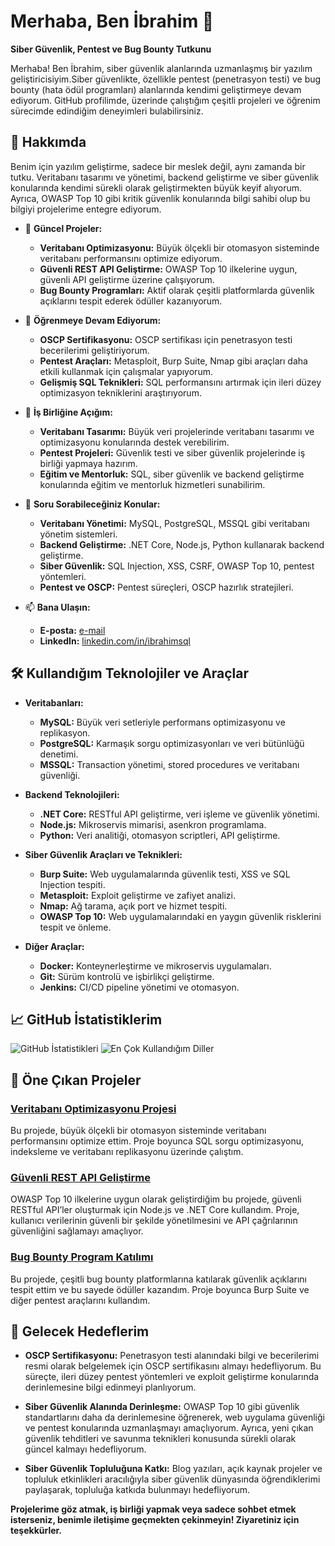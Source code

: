 # Merhaba, Ben İbrahim 👋

**Siber Güvenlik, Pentest ve Bug Bounty Tutkunu**

Merhaba! Ben İbrahim, siber güvenlik alanlarında uzmanlaşmış bir yazılım geliştiricisiyim.Siber güvenlikte, özellikle pentest (penetrasyon testi) ve bug bounty (hata ödül programları) alanlarında kendimi geliştirmeye devam ediyorum. GitHub profilimde, üzerinde çalıştığım çeşitli projeleri ve öğrenim sürecimde edindiğim deneyimleri bulabilirsiniz.

## 🚀 Hakkımda

Benim için yazılım geliştirme, sadece bir meslek değil, aynı zamanda bir tutku. Veritabanı tasarımı ve yönetimi, backend geliştirme ve siber güvenlik konularında kendimi sürekli olarak geliştirmekten büyük keyif alıyorum. Ayrıca, OWASP Top 10 gibi kritik güvenlik konularında bilgi sahibi olup bu bilgiyi projelerime entegre ediyorum.

- 🔭 **Güncel Projeler:**
  - **Veritabanı Optimizasyonu:** Büyük ölçekli bir otomasyon sisteminde veritabanı performansını optimize ediyorum.
  - **Güvenli REST API Geliştirme:** OWASP Top 10 ilkelerine uygun, güvenli API geliştirme üzerine çalışıyorum.
  - **Bug Bounty Programları:** Aktif olarak çeşitli platformlarda güvenlik açıklarını tespit ederek ödüller kazanıyorum.

- 🌱 **Öğrenmeye Devam Ediyorum:**
  - **OSCP Sertifikasyonu:** OSCP sertifikası için penetrasyon testi becerilerimi geliştiriyorum.
  - **Pentest Araçları:** Metasploit, Burp Suite, Nmap gibi araçları daha etkili kullanmak için çalışmalar yapıyorum.
  - **Gelişmiş SQL Teknikleri:** SQL performansını artırmak için ileri düzey optimizasyon tekniklerini araştırıyorum.

- 👯 **İş Birliğine Açığım:**
  - **Veritabanı Tasarımı:** Büyük veri projelerinde veritabanı tasarımı ve optimizasyonu konularında destek verebilirim.
  - **Pentest Projeleri:** Güvenlik testi ve siber güvenlik projelerinde iş birliği yapmaya hazırım.
  - **Eğitim ve Mentorluk:** SQL, siber güvenlik ve backend geliştirme konularında eğitim ve mentorluk hizmetleri sunabilirim.

- 💬 **Soru Sorabileceğiniz Konular:**
  - **Veritabanı Yönetimi:** MySQL, PostgreSQL, MSSQL gibi veritabanı yönetim sistemleri.
  - **Backend Geliştirme:** .NET Core, Node.js, Python kullanarak backend geliştirme.
  - **Siber Güvenlik:** SQL Injection, XSS, CSRF, OWASP Top 10, pentest yöntemleri.
  - **Pentest ve OSCP:** Pentest süreçleri, OSCP hazırlık stratejileri.

- 📫 **Bana Ulaşın:**
  - **E-posta:** [e-mail](mailto:ibrahimsqql@gmail.com)
  - **LinkedIn:** [linkedin.com/in/ibrahimsql](https://www.linkedin.com/in/ibrahimsql-1ba316323/)



## 🛠️ Kullandığım Teknolojiler ve Araçlar

- **Veritabanları:**
  - **MySQL:** Büyük veri setleriyle performans optimizasyonu ve replikasyon.
  - **PostgreSQL:** Karmaşık sorgu optimizasyonları ve veri bütünlüğü denetimi.
  - **MSSQL:** Transaction yönetimi, stored procedures ve veritabanı güvenliği.

- **Backend Teknolojileri:**
  - **.NET Core:** RESTful API geliştirme, veri işleme ve güvenlik yönetimi.
  - **Node.js:** Mikroservis mimarisi, asenkron programlama.
  - **Python:** Veri analitiği, otomasyon scriptleri, API geliştirme.

- **Siber Güvenlik Araçları ve Teknikleri:**
  - **Burp Suite:** Web uygulamalarında güvenlik testi, XSS ve SQL Injection tespiti.
  - **Metasploit:** Exploit geliştirme ve zafiyet analizi.
  - **Nmap:** Ağ tarama, açık port ve hizmet tespiti.
  - **OWASP Top 10:** Web uygulamalarındaki en yaygın güvenlik risklerini tespit ve önleme.

- **Diğer Araçlar:**
  - **Docker:** Konteynerleştirme ve mikroservis uygulamaları.
  - **Git:** Sürüm kontrolü ve işbirlikçi geliştirme.
  - **Jenkins:** CI/CD pipeline yönetimi ve otomasyon.

## 📈 GitHub İstatistiklerim

![GitHub İstatistikleri](https://github-readme-stats.vercel.app/api?username=ibrahimsql&show_icons=true&theme=default)
![En Çok Kullandığım Diller](https://github-readme-stats.vercel.app/api/top-langs/?username=ibrahimsql&layout=compact&theme=default)

## 📂 Öne Çıkan Projeler

### [Veritabanı Optimizasyonu Projesi](https://github.com/ibrahimsql/veritabani-optimizasyonu)
Bu projede, büyük ölçekli bir otomasyon sisteminde veritabanı performansını optimize ettim. Proje boyunca SQL sorgu optimizasyonu, indeksleme ve veritabanı replikasyonu üzerinde çalıştım.

### [Güvenli REST API Geliştirme](https://github.com/ibrahimsql/guvenli-rest-api)
OWASP Top 10 ilkelerine uygun olarak geliştirdiğim bu projede, güvenli RESTful API’ler oluşturmak için Node.js ve .NET Core kullandım. Proje, kullanıcı verilerinin güvenli bir şekilde yönetilmesini ve API çağrılarının güvenliğini sağlamayı amaçlıyor.

### [Bug Bounty Program Katılımı](https://github.com/ibrahimsql/bug-bounty)
Bu projede, çeşitli bug bounty platformlarına katılarak güvenlik açıklarını tespit ettim ve bu sayede ödüller kazandım. Proje boyunca Burp Suite ve diğer pentest araçlarını kullandım.

## 🎯 Gelecek Hedeflerim

- **OSCP Sertifikasyonu:** Penetrasyon testi alanındaki bilgi ve becerilerimi resmi olarak belgelemek için OSCP sertifikasını almayı hedefliyorum. Bu süreçte, ileri düzey pentest yöntemleri ve exploit geliştirme konularında derinlemesine bilgi edinmeyi planlıyorum.
  
- **Siber Güvenlik Alanında Derinleşme:** OWASP Top 10 gibi güvenlik standartlarını daha da derinlemesine öğrenerek, web uygulama güvenliği ve pentest konularında uzmanlaşmayı amaçlıyorum. Ayrıca, yeni çıkan güvenlik tehditleri ve savunma teknikleri konusunda sürekli olarak güncel kalmayı hedefliyorum.


- **Siber Güvenlik Topluluğuna Katkı:** Blog yazıları, açık kaynak projeler ve topluluk etkinlikleri aracılığıyla siber güvenlik dünyasında öğrendiklerimi paylaşarak, topluluğa katkıda bulunmayı hedefliyorum.

**Projelerime göz atmak, iş birliği yapmak veya sadece sohbet etmek isterseniz, benimle iletişime geçmekten çekinmeyin! Ziyaretiniz için teşekkürler.**
